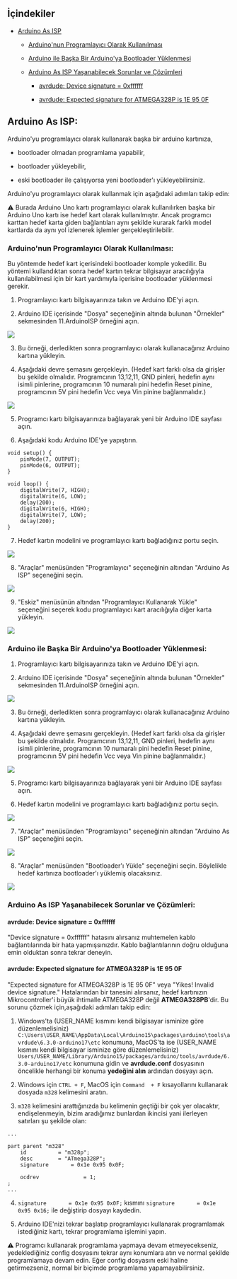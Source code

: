 ## İçindekiler

* [Arduino As ISP](#arduino-as-isp)

    * [Arduino'nun Programlayıcı Olarak Kullanılması](#arduinonun-programlayıcı-olarak-kullanılması-sorunlar-ve-çözümler)

    * [Arduino ile Başka Bir Arduino'ya Bootloader Yüklenmesi](#arduino-ile-başka-bir-arduinoya-bootloader-yüklenmesi)

    * [Arduino As ISP Yaşanabilecek Sorunlar ve Çözümleri](#arduino-as-isp-yaşanabilecek-sorunlar-ve-çözümleri)

        * [avrdude: Device signature = 0xffffff](#avrdude-device-signature--0xffffff)
        
        * [avrdude: Expected signature for ATMEGA328P is 1E 95 0F](#avrdude-expected-signature-for-atmega328p-is-1e-95-0f)

## Arduino As ISP:

Arduino'yu programlayıcı olarak kullanarak başka bir arduino kartınıza,

* bootloader olmadan programlama yapabilir, 

* bootloader yükleyebilir, 

* eski bootloader ile çalışıyorsa yeni bootloader'ı yükleyebilirsiniz.

Arduino'yu programlayıcı olarak kullanmak için aşağıdaki adımları takip edin:

:warning: Burada Arduino Uno kartı programlayıcı olarak kullanılırken başka bir Arduino Uno kartı ise hedef kart olarak kullanılmıştır. Ancak programcı karttan hedef karta giden bağlantıları aynı şekilde kurarak farklı model kartlarda da aynı yol izlenerek işlemler gerçekleştirilebilir.

### Arduino'nun Programlayıcı Olarak Kullanılması:
Bu yöntemde hedef kart içerisindeki bootloader komple yokedilir. Bu yöntemi kullandıktan sonra hedef kartın tekrar bilgisayar aracılığıyla kullanılabilmesi için bir kart yardımıyla içerisine bootloader yüklenmesi gerekir. 

1. Programlayıcı kartı bilgisayarınıza takın ve Arduino IDE'yi açın. 

2. Arduino IDE içerisinde "Dosya" seçeneğinin altında bulunan "Örnekler" sekmesinden 11.ArduinoISP örneğini açın.

[![](https://github.com/Mona-Roza/Notes/blob/main/embedded_systems/issues_and_solutions/images/1.png)](https://github.com/Mona-Roza/Notes/blob/main/embedded_systems/issues_and_solutions/images/1.png)

3. Bu örneği, derledikten sonra programlayıcı olarak kullanacağınız Arduino kartına yükleyin. 

4. Aşağıdaki devre şemasını gerçekleyin. (Hedef kart farklı olsa da girişler bu şekilde olmalıdır. Programcının 13,12,11, GND pinleri, hedefin aynı isimli pinlerine, programcının 10 numaralı pini hedefin Reset pinine, programcının 5V pini hedefin Vcc veya Vin pinine bağlanmalıdır.)

[![](https://github.com/Mona-Roza/Notes/blob/main/embedded_systems/issues_and_solutions/images/2.png)](https://github.com/Mona-Roza/Notes/blob/main/embedded_systems/issues_and_solutions/images/2.png)

5. Programcı kartı bilgisayarınıza bağlayarak yeni bir Arduino IDE sayfası açın.

6. Aşağıdaki kodu Arduino IDE'ye yapıştırın.

```
void setup() {
    pinMode(7, OUTPUT);
    pinMode(6, OUTPUT);
}

void loop() {
    digitalWrite(7, HIGH);
    digitalWrite(6, LOW);
    delay(200);
    digitalWrite(6, HIGH);
    digitalWrite(7, LOW);
    delay(200);
}
```

7. Hedef kartın modelini ve programlayıcı kartı bağladığınız portu seçin.

[![](https://github.com/Mona-Roza/Notes/blob/main/embedded_systems/issues_and_solutions/images/3.png)](https://github.com/Mona-Roza/Notes/blob/main/embedded_systems/issues_and_solutions/images/3.png)

8. "Araçlar" menüsünden "Programlayıcı" seçeneğinin altından "Arduino As ISP" seçeneğini seçin.

[![](https://github.com/Mona-Roza/Notes/blob/main/embedded_systems/issues_and_solutions/images/4.png)](https://github.com/Mona-Roza/Notes/blob/main/embedded_systems/issues_and_solutions/images/4.png)

9. "Eskiz" menüsünün altından "Programlayıcı Kullanarak Yükle" seçeneğini seçerek kodu programlayıcı kart aracılığıyla diğer karta yükleyin.

[![](https://github.com/Mona-Roza/Notes/blob/main/embedded_systems/issues_and_solutions/images/5.png)](https://github.com/Mona-Roza/Notes/blob/main/embedded_systems/issues_and_solutions/images/5.png)

### Arduino ile Başka Bir Arduino'ya Bootloader Yüklenmesi:

1. Programlayıcı kartı bilgisayarınıza takın ve Arduino IDE'yi açın. 

2. Arduino IDE içerisinde "Dosya" seçeneğinin altında bulunan "Örnekler" sekmesinden 11.ArduinoISP örneğini açın.

[![](https://github.com/Mona-Roza/Notes/blob/main/embedded_systems/issues_and_solutions/images/1.png)](https://github.com/Mona-Roza/Notes/blob/main/embedded_systems/issues_and_solutions/images/1.png)

3. Bu örneği, derledikten sonra programlayıcı olarak kullanacağınız Arduino kartına yükleyin. 

4. Aşağıdaki devre şemasını gerçekleyin. (Hedef kart farklı olsa da girişler bu şekilde olmalıdır. Programcının 13,12,11, GND pinleri, hedefin aynı isimli pinlerine, programcının 10 numaralı pini hedefin Reset pinine, programcının 5V pini hedefin Vcc veya Vin pinine bağlanmalıdır.)

[![](https://github.com/Mona-Roza/Notes/blob/main/embedded_systems/issues_and_solutions/images/2.png)](https://github.com/Mona-Roza/Notes/blob/main/embedded_systems/issues_and_solutions/images/2.png)

5. Programcı kartı bilgisayarınıza bağlayarak yeni bir Arduino IDE sayfası açın.

6. Hedef kartın modelini ve programlayıcı kartı bağladığınız portu seçin.

[![](https://github.com/Mona-Roza/Notes/blob/main/embedded_systems/issues_and_solutions/images/3.png)](https://github.com/Mona-Roza/Notes/blob/main/embedded_systems/issues_and_solutions/images/3.png)

7. "Araçlar" menüsünden "Programlayıcı" seçeneğinin altından "Arduino As ISP" seçeneğini seçin.

[![](https://github.com/Mona-Roza/Notes/blob/main/embedded_systems/issues_and_solutions/images/4.png)](https://github.com/Mona-Roza/Notes/blob/main/embedded_systems/issues_and_solutions/images/4.png)

8. "Araçlar" menüsünden "Bootloader'ı Yükle" seçeneğini seçin. Böylelikle hedef kartınıza bootloader'ı yüklemiş olacaksınız.

[![](https://github.com/Mona-Roza/Notes/blob/main/embedded_systems/issues_and_solutions/images/6.png)](https://github.com/Mona-Roza/Notes/blob/main/embedded_systems/issues_and_solutions/images/6.png)

### Arduino As ISP Yaşanabilecek Sorunlar ve Çözümleri:

#### avrdude: Device signature = 0xffffff 

"Device signature = 0xffffff" hatasını alırsanız muhtemelen kablo bağlantılarında bir hata yapmışsınızdır. Kablo bağlantılarının doğru olduğuna emin olduktan sonra tekrar deneyin.

#### avrdude: Expected signature for ATMEGA328P is 1E 95 0F

"Expected signature for ATMEGA328P is 1E 95 0F" veya "Yikes!  Invalid device signature." Hatalarından bir tanesini alırsanız, hedef kartınızın Mikrocontroller'i büyük ihtimalle ATMEGA328P değil **ATMEGA328PB**'dir. Bu sorunu çözmek için,aşağıdaki adımları takip edin:

1. Windows'ta (USER_NAME kısmını kendi bilgisayar isminize göre düzenlemelisiniz) `C:\Users\USER_NAME\AppData\Local\Arduino15\packages\arduino\tools\avrdude\6.3.0-arduino17\etc` konumuna, MacOS'ta ise (USER_NAME kısmını kendi bilgisayar isminize göre düzenlemelisiniz) `Users/USER_NAME/Library/Arduino15/packages/arduino/tools/avrdude/6.3.0-arduino17/etc` konumuna gidin ve **avrdude.conf** dosyasının öncelikle herhangi bir konuma **yedeğini alın** ardından dosyayı açın.

2. Windows için `CTRL + F`, MacOS için `Command  + F` kısayollarını kullanarak dosyada `m328` kelimesini aratın.

3. `m328` kelimesini arattığınızda bu kelimenin geçtiği bir çok yer olacaktır, endişelenmeyin, bizim aradığımız bunlardan ikincisi yani ilerleyen satırları şu şekilde olan:

```
...

part parent "m328"
    id			= "m328p";
    desc		= "ATmega328P";
    signature		= 0x1e 0x95 0x0F;

    ocdrev              = 1;
;
...
```

4. `signature		= 0x1e 0x95 0x0F;` kısmını `signature		= 0x1e 0x95 0x16;` ile değiştirip dosyayı kaydedin.

5. Arduino IDE'nizi tekrar başlatıp programlayıcı kullanarak programlamak istediğiniz kartı, tekrar programlama işlemini yapın.

:warning: Programcı kullanarak programlama yapmaya devam etmeyecekseniz, yedeklediğiniz config dosyasını tekrar aynı konumlara atın ve normal şekilde programlamaya devam edin. Eğer config dosyasını eski haline getirmezseniz, normal bir biçimde programlama yapamayabilirsiniz.
